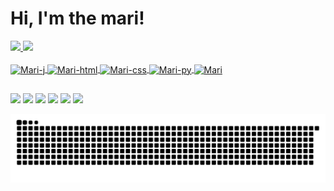 # Hi, I'm the mari!

<div>
	<a href="https://github.com/marianacvn">
	<img height="180em" src="https://github-readme-stats.vercel.app/api?username=marianacvn&show_icons=true&theme=buefy&include_all_commits=true&count_private=true"/> 
  <img height="180em" src="https://github-readme-stats.vercel.app/api/top-langs/?username=marianacvn&layout=compact&langs_count=16&theme=buefy"/>
</div>
<div style="display: inline_block"><br>
  <img align="center" alt="Mari-j" height="30" wight="40" src="https://img.shields.io/badge/Java-ED8B00?style=for-the-badge&logo=java&logoColor=white">
  <img align="center" alt="Mari-html" height="30" wight="40" src="https://img.shields.io/badge/HTML-239120?style=for-the-badge&logo=html5&logoColor=white">
  <img align="center" alt="Mari-css" height="30" wight="40" src="https://img.shields.io/badge/CSS-239120?&style=for-the-badge&logo=css3&logoColor=white">
  <img align="center" alt="Mari-py" height="30" wight="40" src="https://img.shields.io/badge/Python-14354C?style=for-the-badge&logo=python&logoColor=white">
  <img align="center" alt="Mari"  height="190" wight="100" src="https://cdn.discordapp.com/attachments/645308825611534346/882329541681479762/image0.gif">
  </div>
  
  ##
  
<div>
  <a href="https://www.youtube.com/channel/UCdplvAqQEyRTMx7LfiarWGw" target="_blank"><img src="https://img.shields.io/badge/YouTube-FF0000?style=for-the-badge&logo=youtube&logoColor=white" target="_blank"><a/>
  <a href="https://www.instagram.com/maaricarval/?fbclid=IwAR1gR-6ilhiifiaKcKrFYscPctqfE_yZDuIx7cdBX5TRi5I9VXTCFDK9VWY" target="_blank"><img src="https://img.shields.io/badge/Instagram-E4405F?style=for-the-badge&logo=instagram&logoColor=white" target="_blank"><a/>
  <a href="https://twitter.com/comoserumamari" target="_blank"><img src="https://img.shields.io/badge/Twitter-1DA1F2?style=for-the-badge&logo=twitter&logoColor=white" target="_blank"><a/>
  <a href="https://www.linkedin.com/in/maricarvalhon" target="_blank"><img src="https://img.shields.io/badge/LinkedIn-0077B5?style=for-the-badge&logo=linkedin&logoColor=white" target="_blank"><a/>
 <a href="https://www.facebook.com/mariana.carval" target="_blank"><img src="https://img.shields.io/badge/Facebook-1877F2?style=for-the-badge&logo=facebook&logoColor=white" target="_blank"><a/>
  <a href="https://api.whatsapp.com/send?phone=5587996230399&text=ol%C3%A1,%20como%20vai?" target="_blank"><img src="https://img.shields.io/badge/WhatsApp-25D366?style=for-the-badge&logo=whatsapp&logoColor=white" target="_blank"><a/>    
</div>
   
![Snake animation](https://github.com/marianacvn/marianacvn/blob/output/github-contribution-grid-snake.svg)
